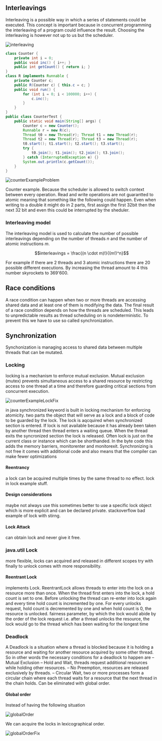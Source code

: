## Interleavings

Interleaving is a possible way in which a series of statements could be executed. This concept is important because in concurrent programming the interleaving of a program could influence the result. Choosing the interleaving is however not up to us but the scheduler.

![interleaving](/img/programming/interleaving.png)

```java
class Counter {
    private int i = 0;
    public void inc() { i++; }
    public int getCount() { return i; }
}
class R implements Runnable {
    private Counter c;
    public R(Counter c) { this.c = c; }
    public void run() {
        for (int i = 0; i < 100000; i++) {
            c.inc();
        }
    }
}
public class CounterTest {
    public static void main(String[] args) {
        Counter c = new Counter();
        Runnable r = new R(c);
        Thread t0 = new Thread(r); Thread t1 = new Thread(r);
        Thread t2 = new Thread(r); Thread t3 = new Thread(r);
        t0.start(); t1.start(); t2.start(); t3.start();
        try {
            t0.join(); t1.join(); t2.join(); t3.join();
        } catch (InterruptedException e) {}
        System.out.println(c.getCount());
    }
}
```

![counterExampleProblem](/img/programming/counterExampleProblem.png)

Counter example. Because the scheduler is allowed to switch context between every operation. Read and write operations are not guarantted to atomic meaning that something like the following could happen. Even when writing to a double it might do in 2 parts, first assign the first 32bit then the next 32 bit and even this could be interrupted by the sheduler.

### Interleaving model

The interleaving model is used to calculate the number of possible interleavings depending on the number of threads $n$ and the number of atomic instructions $m$.

$$interleavings = \frac{(n \cdot m)!}{(m!)^n}$$

For example if there are 2 threads and 3 atomic instructions there are 20 possible different executions. By increasing the thread amount to 4 this number skyrockets to 369'600.

## Race conditions

A race condition can happen when two or more threads are accessing shared data and at least one of them is modifying the data. The final result of a race condition depends on how the threads are scheduled. This leads to unpredictable results as thread scheduling on is nondeterministic. To prevent this we have to use so called synchronization.

## Synchronization

Synchonization is managing access to shared data between multiple threads that can be mutated.

### Locking

locking is a mechanism to enforce mutual exclusion. Mutual exclusion (mutex) prevents simultaneous access to a shared resource by restricting access to one thread at a time and therefore guarding critical sections from concurrent execution.

![counterExampleLockFix](/img/programming/counterExampleLockFix.png)

in java synchronized keyword is built in locking mechanism for enforcing atomicity. two parts the object that will serve as a lock and a block of code to be guarded by the lock. The lock is aqcquired when synchronized section is entered. If lock is not available because it has already been taken by another thread then thread enters a waiting queue. When the thread exits the syncronized section the lock is released. Often lock is just on the current class or instance which can be shorthanded. In the byte code this adds the memory barriers, monitorenter and monitorexit. Synchronizing is not free it comes with additional code and also means that the compiler can make fewer optimizations

#### Reentrancy

a lock can be acquired multiple times by the same thread to no effect.
lock in lock example stuff.

#### Design considerations

maybe not always use this sometimes better to use a specific lock object which is more explicit and can be declared private. stackoverflow bad example of lock with stirng.

#### Lock Attack

can obtain lock and never give it free.

### java.util Lock

more flexible, locks can acquired and released in different scopes try with finally to unlock comes with more responsibility.

#### Reentrant Lock

implements Lock. ReentrantLock allows threads to enter into the lock on a resource more than once. When the thread first enters into the lock, a hold count is set to one. Before unlocking the thread can re-enter into lock again and every time hold count is incremented by one. For every unlocks request, hold count is decremented by one and when hold count is 0, the resource is unlocked. fairness parameter, by which the lock would abide by the order of the lock request i.e. after a thread unlocks the resource, the lock would go to the thread which has been waiting for the longest time

### Deadlock

A Deadlock is a situation where a thread is blocked because it is holding a resource and waiting for another resource acquired by some other thread. So in other words the necessary conditions for a deadlock to happen are
– Mutual Exclusion
– Hold and Wait, threads request additional resources while holding other resources.
– No Preemption, resources are released exclusively by threads.
– Circular Wait, two or more processes form a circular chain where each thread waits for a
resource that the next thread in the chain holds. Can be eliminated with global order.

#### Global order

Instead of having the following situation

![globalOrder](/img/programming/globalOrder.png)

We can acquire the locks in lexicographical order.

![globalOrderFix](/img/programming/globalOrder.png)
